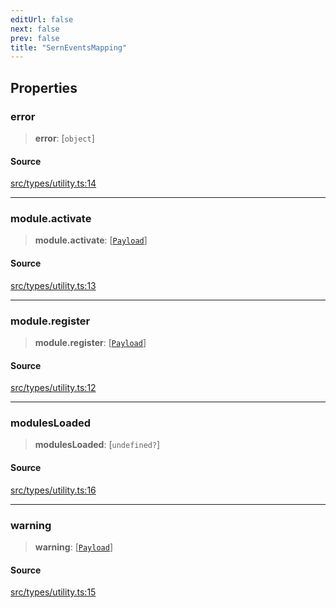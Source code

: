 ```yaml
---
editUrl: false
next: false
prev: false
title: "SernEventsMapping"
---
```


## Properties

### error

> **error**: [`object`]

#### Source

[src/types/utility.ts:14](https://github.com/sern-handler/handler/blob/45665292ae99b70b419575eef2271e29523a30e0/src/types/utility.ts#L14)

***

### module.activate

> **module.activate**: [[`Payload`](/v4/api/type-aliases/payload/)]

#### Source

[src/types/utility.ts:13](https://github.com/sern-handler/handler/blob/45665292ae99b70b419575eef2271e29523a30e0/src/types/utility.ts#L13)

***

### module.register

> **module.register**: [[`Payload`](/v4/api/type-aliases/payload/)]

#### Source

[src/types/utility.ts:12](https://github.com/sern-handler/handler/blob/45665292ae99b70b419575eef2271e29523a30e0/src/types/utility.ts#L12)

***

### modulesLoaded

> **modulesLoaded**: [`undefined?`]

#### Source

[src/types/utility.ts:16](https://github.com/sern-handler/handler/blob/45665292ae99b70b419575eef2271e29523a30e0/src/types/utility.ts#L16)

***

### warning

> **warning**: [[`Payload`](/v4/api/type-aliases/payload/)]

#### Source

[src/types/utility.ts:15](https://github.com/sern-handler/handler/blob/45665292ae99b70b419575eef2271e29523a30e0/src/types/utility.ts#L15)
